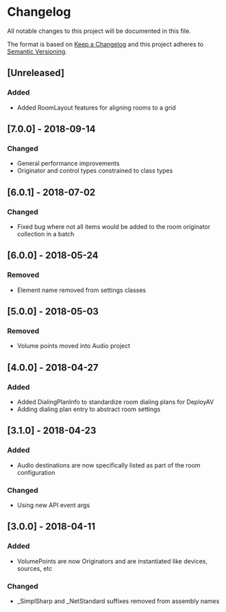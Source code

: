# Changelog
All notable changes to this project will be documented in this file.

The format is based on [Keep a Changelog](http://keepachangelog.com/en/1.0.0/)
and this project adheres to [Semantic Versioning](http://semver.org/spec/v2.0.0.html).

## [Unreleased]
### Added
 - Added RoomLayout features for aligning rooms to a grid

## [7.0.0] - 2018-09-14
### Changed
 - General performance improvements
 - Originator and control types constrained to class types

## [6.0.1] - 2018-07-02
### Changed
 - Fixed bug where not all items would be added to the room originator collection in a batch

## [6.0.0] - 2018-05-24
### Removed
 - Element name removed from settings classes

## [5.0.0] - 2018-05-03
### Removed
 - Volume points moved into Audio project

## [4.0.0] - 2018-04-27
### Added
 - Added DialingPlanInfo to standardize room dialing plans for DeployAV
 - Adding dialing plan entry to abstract room settings

## [3.1.0] - 2018-04-23
### Added
 - Audio destinations are now specifically listed as part of the room configuration

### Changed
 - Using new API event args

## [3.0.0] - 2018-04-11
### Added
 - VolumePoints are now Originators and are instantiated like devices, sources, etc

### Changed
 - _SimplSharp and _NetStandard suffixes removed from assembly names